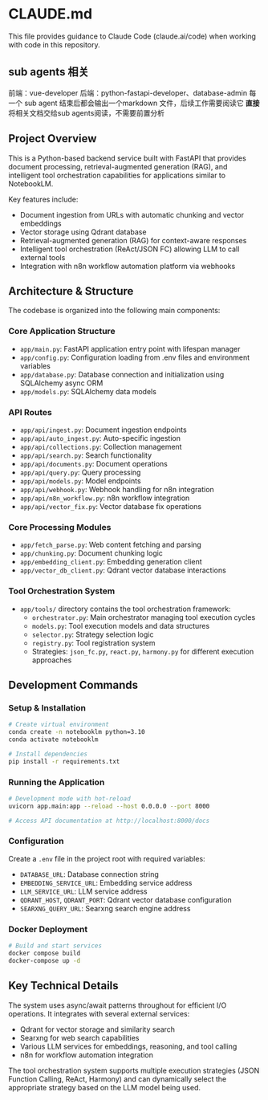 # CLAUDE.md

This file provides guidance to Claude Code (claude.ai/code) when working with code in this repository.

## sub agents 相关
前端：vue-developer
后端：python-fastapi-developer、database-admin
每一个 sub agent 结束后都会输出一个markdown 文件，后续工作需要阅读它
**直接**将相关文档交给sub agents阅读，不需要前置分析

## Project Overview

This is a Python-based backend service built with FastAPI that provides document processing, retrieval-augmented generation (RAG), and intelligent tool orchestration capabilities for applications similar to NotebookLM.

Key features include:
- Document ingestion from URLs with automatic chunking and vector embeddings
- Vector storage using Qdrant database
- Retrieval-augmented generation (RAG) for context-aware responses
- Intelligent tool orchestration (ReAct/JSON FC) allowing LLM to call external tools
- Integration with n8n workflow automation platform via webhooks

## Architecture & Structure

The codebase is organized into the following main components:

### Core Application Structure
- `app/main.py`: FastAPI application entry point with lifespan manager
- `app/config.py`: Configuration loading from .env files and environment variables
- `app/database.py`: Database connection and initialization using SQLAlchemy async ORM
- `app/models.py`: SQLAlchemy data models

### API Routes
- `app/api/ingest.py`: Document ingestion endpoints
- `app/api/auto_ingest.py`: Auto-specific ingestion
- `app/api/collections.py`: Collection management
- `app/api/search.py`: Search functionality
- `app/api/documents.py`: Document operations
- `app/api/query.py`: Query processing
- `app/api/models.py`: Model endpoints
- `app/api/webhook.py`: Webhook handling for n8n integration
- `app/api/n8n_workflow.py`: n8n workflow integration
- `app/api/vector_fix.py`: Vector database fix operations

### Core Processing Modules
- `app/fetch_parse.py`: Web content fetching and parsing
- `app/chunking.py`: Document chunking logic
- `app/embedding_client.py`: Embedding generation client
- `app/vector_db_client.py`: Qdrant vector database interactions

### Tool Orchestration System
- `app/tools/` directory contains the tool orchestration framework:
  - `orchestrator.py`: Main orchestrator managing tool execution cycles
  - `models.py`: Tool execution models and data structures
  - `selector.py`: Strategy selection logic
  - `registry.py`: Tool registration system
  - Strategies: `json_fc.py`, `react.py`, `harmony.py` for different execution approaches

## Development Commands

### Setup & Installation
```bash
# Create virtual environment
conda create -n notebooklm python=3.10
conda activate notebooklm

# Install dependencies
pip install -r requirements.txt
```

### Running the Application
```bash
# Development mode with hot-reload
uvicorn app.main:app --reload --host 0.0.0.0 --port 8000

# Access API documentation at http://localhost:8000/docs
```

### Configuration
Create a `.env` file in the project root with required variables:
- `DATABASE_URL`: Database connection string
- `EMBEDDING_SERVICE_URL`: Embedding service address
- `LLM_SERVICE_URL`: LLM service address
- `QDRANT_HOST`, `QDRANT_PORT`: Qdrant vector database configuration
- `SEARXNG_QUERY_URL`: Searxng search engine address

### Docker Deployment
```bash
# Build and start services
docker compose build
docker-compose up -d
```

## Key Technical Details

The system uses async/await patterns throughout for efficient I/O operations. It integrates with several external services:
- Qdrant for vector storage and similarity search
- Searxng for web search capabilities
- Various LLM services for embeddings, reasoning, and tool calling
- n8n for workflow automation integration

The tool orchestration system supports multiple execution strategies (JSON Function Calling, ReAct, Harmony) and can dynamically select the appropriate strategy based on the LLM model being used.